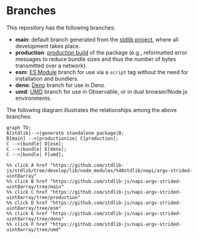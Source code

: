 <!--

@license Apache-2.0

Copyright (c) 2022 The Stdlib Authors.

Licensed under the Apache License, Version 2.0 (the "License");
you may not use this file except in compliance with the License.
You may obtain a copy of the License at

    http://www.apache.org/licenses/LICENSE-2.0

Unless required by applicable law or agreed to in writing, software
distributed under the License is distributed on an "AS IS" BASIS,
WITHOUT WARRANTIES OR CONDITIONS OF ANY KIND, either express or implied.
See the License for the specific language governing permissions and
limitations under the License.

-->

# Branches

This repository has the following branches:

-   **main**: default branch generated from the [stdlib project][stdlib-url], where all development takes place.
-   **production**: [production build][production-url] of the package (e.g., reformatted error messages to reduce bundle sizes and thus the number of bytes transmitted over a network).
-   **esm**: [ES Module][esm-url] branch for use via a `script` tag without the need for installation and bundlers.
-   **deno**: [Deno][deno-url] branch for use in Deno.
-   **umd**: [UMD][umd-url] branch for use in Observable, or in dual browser/Node.js environments.

The following diagram illustrates the relationships among the above branches:

```mermaid
graph TD;
A[stdlib]-->|generate standalone package|B;
B[main] -->|productionize| C[production];
C -->|bundle| D[esm];
C -->|bundle| E[deno];
C -->|bundle| F[umd];

%% click A href "https://github.com/stdlib-js/stdlib/tree/develop/lib/node_modules/%40stdlib/napi/argv-strided-uint8array"
%% click B href "https://github.com/stdlib-js/napi-argv-strided-uint8array/tree/main"
%% click C href "https://github.com/stdlib-js/napi-argv-strided-uint8array/tree/production"
%% click D href "https://github.com/stdlib-js/napi-argv-strided-uint8array/tree/esm"
%% click E href "https://github.com/stdlib-js/napi-argv-strided-uint8array/tree/deno"
%% click F href "https://github.com/stdlib-js/napi-argv-strided-uint8array/tree/umd"
```

[stdlib-url]: https://github.com/stdlib-js/stdlib/tree/develop/lib/node_modules/%40stdlib/napi/argv-strided-uint8array
[production-url]: https://github.com/stdlib-js/napi-argv-strided-uint8array/tree/production
[deno-url]: https://github.com/stdlib-js/napi-argv-strided-uint8array/tree/deno
[umd-url]: https://github.com/stdlib-js/napi-argv-strided-uint8array/tree/umd
[esm-url]: https://github.com/stdlib-js/napi-argv-strided-uint8array/tree/esm